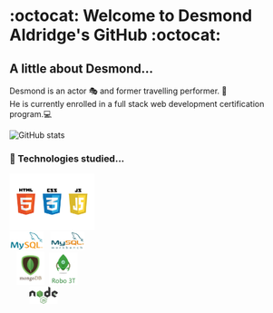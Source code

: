 # :octocat: Welcome to Desmond Aldridge's GitHub :octocat: 

## A little about Desmond...

Desmond is an actor 🎭 and former travelling performer. 🎪 <br>
He is currently enrolled in a full stack web development certification program.💻 
<br>
  
  ![GitHub stats](https://github-readme-stats.vercel.app/api?username=DesmondAldridge&show_icons=true)
  
### 🌱 Technologies studied...

<img src="./logos.jpeg" width="150px"><br><img src="./MySQL-logo.png" width="60px" height="32px">&nbsp;&nbsp;&nbsp;<img src="./mysql-workbench.jpg" width="60px" height="32px"><br>&nbsp;&nbsp;&nbsp;<img src="./mongodb-logo.png" width="50px">&nbsp;&nbsp;<img src="./Robo-3T-Logo.png" width="50px"><br>&nbsp;&nbsp;&nbsp;&nbsp;&nbsp;&nbsp;&nbsp;&nbsp;&nbsp;<img src="./node-js-logo.png" width="50px">






